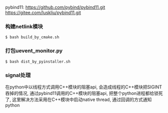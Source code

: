 pybind11:
https://github.com/pybind/pybind11.git
https://gitee.com/luskliu/pybind11.git


### 构建netlink模块

```
$ bash build_by_cmake.sh
```

### 打包uevent_monitor.py

```
$ bash dist_by_pyinstaller.sh
```

### signal处理
在python中以线程方式调用C++模块的阻塞api, 会造成线程的C++模块把SIGINT吞掉的情况,
通过pybind11调用的C++模块的阻塞api, 把整个python进程都给锁死了,
这里解决方法采用在C++模块中启动native thread, 通过回调的方式通知python

